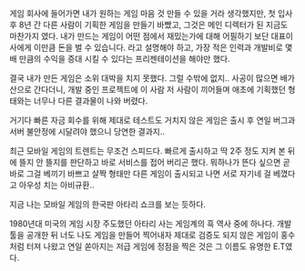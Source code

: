 게임 회사에 들어가면 내가 원하는 게임 마음 것 만들 수 있을 거라 생각했지만, 첫 입사 후 8년 간 다른 사람이 기획한 게임을 만들기 바빴고, 그것은 메인 디렉터가 된 지금도 마찬가지 였다. 내가 만드는 게임이 어떤 점에서 재밌는가에 대해 어필하기 보단 대표이사에게 이만큼 돈을 벌 수 있습니다. 라고 설명해야 하고, 가장 적은 인력과 개발비로 몇 배 만큼의 수익을 증대 시킬 수 있다는 프리젠테이션을 해야만 했다.

결국 내가 만든 게임은 소위 대박을 치지 못했다. 그럴 수밖에 없지.. 사공이 많으면 배가 산으로 간다더니, 개발 중인 프로젝트에 이 사람 저 사람이 끼어들며 애초에 기획했던 형태와는 너무나 다른 결과물이 나와 버렸다. 

거기다 빠른 자금 회수를 위해 제대로 테스트도 거치지 않은 게임은 출시 후 연일 버그과 서버 불안정에 시달려야 했으니 당연한 결과지..

최근 모바일 게임의 트렌트는 무조건 스피드다. 빠르게 출시하고 딱 2주 정도 지켜 본 뒤에 뜰지 안 뜰지를 판단하고 바로 서비스를 접어 버리곤 했다. 뭐하나가 뜬다 싶으면 곧바로 그걸 베끼기 바쁘고 살짝 형태만 다른 게임이 출시되고 나면 서로 자기네 걸 베꼈다고 아우성 치는 아비규환..

지금 나는 모바일 게임의 한국판 아타리 쇼크를 보는 듯하다. 

1980년대 미국의 게임 시장 주도했던 아타리 사는 게임계의 흑 역사 중에 하나다. 개발 툴을 공개한 뒤 너도 나도 게임을 만들어 찍어내자 제대로 검증도 되지 않은 게임이 홍수처럼 터져 나왔고 연일 쏟아지는 저급 게임에 정점을 찍은 것은 그 이름도 유명한 E.T였다.